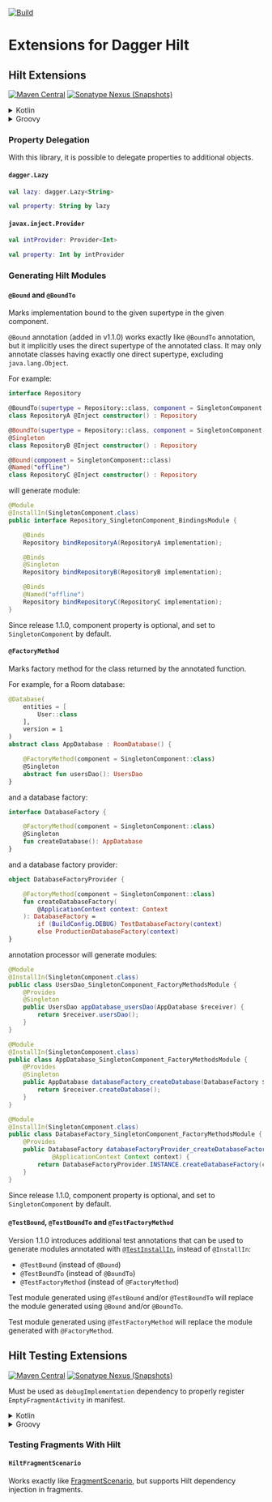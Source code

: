 [![Build](https://github.com/sczerwinski/android-hilt/workflows/Build/badge.svg)][ci-build]

# Extensions for Dagger Hilt

## Hilt Extensions

[![Maven Central](https://img.shields.io/maven-central/v/it.czerwinski.android.hilt/hilt-extensions)][hilt-extensions-release]
[![Sonatype Nexus (Snapshots)](https://img.shields.io/nexus/s/it.czerwinski.android.hilt/hilt-extensions?server=https%3A%2F%2Foss.sonatype.org)][hilt-extensions-snapshot]

<details>
  <summary>Kotlin</summary>

  ```kotlin
  dependencies {
      implementation("com.google.dagger:hilt-android:2.31.2-alpha")
      implementation("it.czerwinski.android.hilt:hilt-extensions:[VERSION]")
      kapt("it.czerwinski.android.hilt:hilt-processor:[VERSION]")
  }
  ```
</details>

<details>
  <summary>Groovy</summary>

  ```groovy
  dependencies {
      implementation 'com.google.dagger:hilt-android:2.31.2-alpha'
      implementation 'it.czerwinski.android.hilt:hilt-extensions:[VERSION]'
      kapt 'it.czerwinski.android.hilt:hilt-processor:[VERSION]'
  }
  ```
</details>

### Property Delegation

With this library, it is possible to delegate properties to additional objects.

#### `dagger.Lazy`

```kotlin
val lazy: dagger.Lazy<String>

val property: String by lazy
```

#### `javax.inject.Provider`

```kotlin
val intProvider: Provider<Int>

val property: Int by intProvider
```

### Generating Hilt Modules

#### `@Bound` and `@BoundTo`
Marks implementation bound to the given supertype in the given component.

`@Bound` annotation (added in v1.1.0) works exactly like `@BoundTo` annotation,
but it implicitly uses the direct supertype of the annotated class. It may only
annotate classes having exactly one direct supertype, excluding `java.lang.Object`. 

For example:
```kotlin
interface Repository

@BoundTo(supertype = Repository::class, component = SingletonComponent::class)
class RepositoryA @Inject constructor() : Repository

@BoundTo(supertype = Repository::class, component = SingletonComponent::class)
@Singleton
class RepositoryB @Inject constructor() : Repository

@Bound(component = SingletonComponent::class)
@Named("offline")
class RepositoryC @Inject constructor() : Repository
```
will generate module:
```java
@Module
@InstallIn(SingletonComponent.class)
public interface Repository_SingletonComponent_BindingsModule {

    @Binds
    Repository bindRepositoryA(RepositoryA implementation);

    @Binds
    @Singleton
    Repository bindRepositoryB(RepositoryB implementation);

    @Binds
    @Named("offline")
    Repository bindRepositoryC(RepositoryC implementation);
}
```

Since release 1.1.0, component property is optional, and set to `SingletonComponent` by default.

#### `@FactoryMethod`
Marks factory method for the class returned by the annotated function.

For example, for a Room database:
```kotlin
@Database(
    entities = [
        User::class
    ],
    version = 1
)
abstract class AppDatabase : RoomDatabase() {

    @FactoryMethod(component = SingletonComponent::class)
    @Singleton
    abstract fun usersDao(): UsersDao
}
```
and a database factory:
```kotlin
interface DatabaseFactory {

    @FactoryMethod(component = SingletonComponent::class)
    @Singleton
    fun createDatabase(): AppDatabase
}
```
and a database factory provider:
```kotlin
object DatabaseFactoryProvider {

    @FactoryMethod(component = SingletonComponent::class)
    fun createDatabaseFactory(
        @ApplicationContext context: Context
    ): DatabaseFactory =
        if (BuildConfig.DEBUG) TestDatabaseFactory(context)
        else ProductionDatabaseFactory(context)
}
```
annotation processor will generate modules:
```java
@Module
@InstallIn(SingletonComponent.class)
public class UsersDao_SingletonComponent_FactoryMethodsModule {
    @Provides
    @Singleton
    public UsersDao appDatabase_usersDao(AppDatabase $receiver) {
        return $receiver.usersDao();
    }
}
```
```java
@Module
@InstallIn(SingletonComponent.class)
public class AppDatabase_SingletonComponent_FactoryMethodsModule {
    @Provides
    @Singleton
    public AppDatabase databaseFactory_createDatabase(DatabaseFactory $receiver) {
        return $receiver.createDatabase();
    }
}
```
```java
@Module
@InstallIn(SingletonComponent.class)
public class DatabaseFactory_SingletonComponent_FactoryMethodsModule {
    @Provides
    public DatabaseFactory databaseFactoryProvider_createDatabaseFactory(
            @ApplicationContext Context context) {
        return DatabaseFactoryProvider.INSTANCE.createDatabaseFactory(context);
    }
}
```

Since release 1.1.0, component property is optional, and set to `SingletonComponent` by default.

#### `@TestBound`, `@TestBoundTo` and `@TestFactoryMethod`

Version 1.1.0 introduces additional test annotations that can be used to generate modules
annotated with [`@TestInstallIn`][TestInstallIn], instead of `@InstallIn`:
- `@TestBound` (instead of `@Bound`)
- `@TestBoundTo` (instead of `@BoundTo`)
- `@TestFactoryMethod` (instead of `@FactoryMethod`)

Test module generated using `@TestBound` and/or `@TestBoundTo` will replace the module generated using
`@Bound` and/or `@BoundTo`.

Test module generated using `@TestFactoryMethod` will replace the module generated with `@FactoryMethod`.

## Hilt Testing Extensions

[![Maven Central](https://img.shields.io/maven-central/v/it.czerwinski.android.hilt/hilt-fragment-testing)][hilt-fragment-testing-release]
[![Sonatype Nexus (Snapshots)](https://img.shields.io/nexus/s/it.czerwinski.android.hilt/hilt-fragment-testing?server=https%3A%2F%2Foss.sonatype.org)][hilt-fragment-testing-snapshot]

Must be used as `debugImplementation` dependency to properly register `EmptyFragmentActivity` in manifest.

<details>
  <summary>Kotlin</summary>

  ```kotlin
  dependencies {
      implementation("com.google.dagger:hilt-android:2.31.2-alpha")

      androidTestImplementation("androidx.test:runner:1.3.0")
      debugImplementation("it.czerwinski.android.hilt:hilt-fragment-testing:[VERSION]")
  }
  ```
</details>

<details>
  <summary>Groovy</summary>

  ```groovy
  dependencies {
      implementation 'com.google.dagger:hilt-android:2.31.2-alpha'

      androidTestImplementation 'androidx.test:runner:1.3.0'
      debugImplementation 'it.czerwinski.android.hilt:hilt-fragment-testing:[VERSION]'
  }
  ```
</details>

### Testing Fragments With Hilt

#### `HiltFragmentScenario`
Works exactly like [FragmentScenario], but supports Hilt dependency injection in fragments.


[ci-build]: https://github.com/sczerwinski/android-hilt/actions?query=workflow%3ABuild
[hilt-extensions-release]: https://repo1.maven.org/maven2/it/czerwinski/android/hilt/hilt-extensions/
[hilt-extensions-snapshot]: https://oss.sonatype.org/content/repositories/snapshots/it/czerwinski/android/hilt/hilt-extensions/
[hilt-fragment-testing-release]: https://repo1.maven.org/maven2/it/czerwinski/android/hilt/hilt-fragment-testing/
[hilt-fragment-testing-snapshot]: https://oss.sonatype.org/content/repositories/snapshots/it/czerwinski/android/hilt/hilt-fragment-testing/

[FragmentScenario]: https://developer.android.com/guide/fragments/test
[TestInstallIn]: https://dagger.dev/hilt/testing#testinstallin
